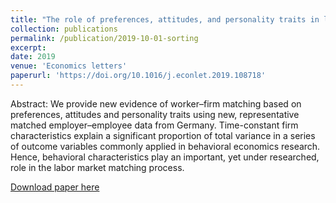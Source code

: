```yaml
---
title: "The role of preferences, attitudes, and personality traits in labor market matching"
collection: publications
permalink: /publication/2019-10-01-sorting
excerpt: 
date: 2019
venue: 'Economics letters'
paperurl: 'https://doi.org/10.1016/j.econlet.2019.108718'
---
```

Abstract: We provide new evidence of worker–firm matching based on preferences, attitudes and personality traits using new, representative matched employer–employee data from Germany. Time-constant firm characteristics explain a significant proportion of total variance in a series of outcome variables commonly applied in behavioral economics research. Hence, behavioral characteristics play an important, yet under researched, role in the labor market matching process.

[Download paper here](https://www.econstor.eu/bitstream/10419/204577/1/1677905905.pdf)
